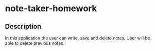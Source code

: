 # note-taker-homework

## Description 
 In this application the user can write, save and delete notes. User will be able to delete previous notes.
 